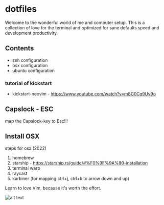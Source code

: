 # dotfiles

Welcome to the wonderful world of me and computer setup. This is a collection of love for the terminal and optimized for sane defaults speed and development productivity. 

## Contents

+ zsh configuration
+ osx configuration
+ ubuntu configuration

### tutorial of kickstart
+ kickstart-neovim - https://www.youtube.com/watch?v=m8C0Cq9Uv9o

## Capslock - ESC
 map the Capslock-key to Esc!!!

## Install OSX

steps for osx (2022)
 1. homebrew
 2. starship - https://starship.rs/guide/#%F0%9F%9A%80-installation
 3. terminal warp
 4. raycast
 5. karbiner (for mapping ctrl+j, ctrl+k to arrow down and up)

Learn to love Vim, because it's worth the effort.

![alt text](http://yannesposito.com/Scratch/img/blog/Learn-Vim-Progressively/uber_leet_use_vim.jpg "You are 1337!")
